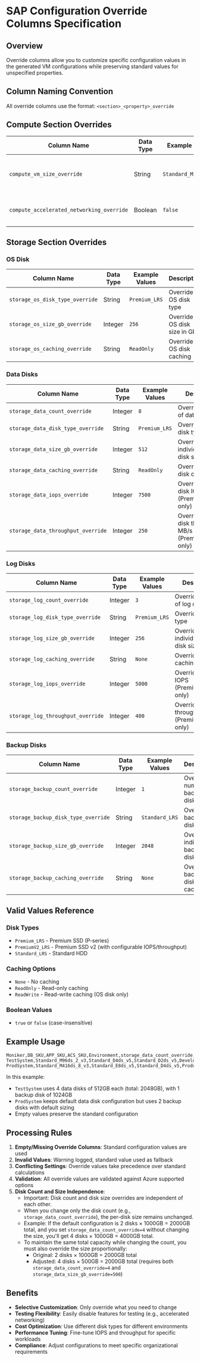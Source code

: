 # SAP Configuration Override Columns Specification

## Overview
Override columns allow you to customize specific configuration values in the generated VM configurations while preserving standard values for unspecified properties.

## Column Naming Convention
All override columns use the format: `<section>_<property>_override`

## Compute Section Overrides

| Column Name | Data Type | Example Values | Description |
|-------------|-----------|----------------|-------------|
| `compute_vm_size_override` | String | `Standard_M208ms_v2` | Override the VM size for database tier |
| `compute_accelerated_networking_override` | Boolean | `false` | Override accelerated networking (true/false) |

## Storage Section Overrides

### OS Disk
| Column Name | Data Type | Example Values | Description |
|-------------|-----------|----------------|-------------|
| `storage_os_disk_type_override` | String | `Premium_LRS` | Override OS disk type |
| `storage_os_size_gb_override` | Integer | `256` | Override OS disk size in GB |
| `storage_os_caching_override` | String | `ReadOnly` | Override OS disk caching |

### Data Disks
| Column Name | Data Type | Example Values | Description |
|-------------|-----------|----------------|-------------|
| `storage_data_count_override` | Integer | `8` | Override number of data disks |
| `storage_data_disk_type_override` | String | `Premium_LRS` | Override data disk type |
| `storage_data_size_gb_override` | Integer | `512` | Override individual data disk size |
| `storage_data_caching_override` | String | `ReadOnly` | Override data disk caching |
| `storage_data_iops_override` | Integer | `7500` | Override data disk IOPS (PremiumV2_LRS only) |
| `storage_data_throughput_override` | Integer | `250` | Override data disk throughput MB/s (PremiumV2_LRS only) |

### Log Disks
| Column Name | Data Type | Example Values | Description |
|-------------|-----------|----------------|-------------|
| `storage_log_count_override` | Integer | `3` | Override number of log disks |
| `storage_log_disk_type_override` | String | `Premium_LRS` | Override log disk type |
| `storage_log_size_gb_override` | Integer | `256` | Override individual log disk size |
| `storage_log_caching_override` | String | `None` | Override log disk caching |
| `storage_log_iops_override` | Integer | `5000` | Override log disk IOPS (PremiumV2_LRS only) |
| `storage_log_throughput_override` | Integer | `400` | Override log disk throughput MB/s (PremiumV2_LRS only) |

### Backup Disks
| Column Name | Data Type | Example Values | Description |
|-------------|-----------|----------------|-------------|
| `storage_backup_count_override` | Integer | `1` | Override number of backup disks |
| `storage_backup_disk_type_override` | String | `Standard_LRS` | Override backup disk type |
| `storage_backup_size_gb_override` | Integer | `2048` | Override individual backup disk size |
| `storage_backup_caching_override` | String | `None` | Override backup disk caching |

## Valid Values Reference

### Disk Types
- `Premium_LRS` - Premium SSD (P-series)
- `PremiumV2_LRS` - Premium SSD v2 (with configurable IOPS/throughput)
- `Standard_LRS` - Standard HDD

### Caching Options
- `None` - No caching
- `ReadOnly` - Read-only caching
- `ReadWrite` - Read-write caching (OS disk only)

### Boolean Values
- `true` or `false` (case-insensitive)

## Example Usage

```csv
Moniker,DB_SKU,APP_SKU,ACS_SKU,Environment,storage_data_count_override,storage_data_size_gb_override,storage_backup_count_override,storage_backup_size_gb_override
TestSystem,Standard_M96ds_2_v3,Standard_D4ds_v5,Standard_D2ds_v5,Development,4,512,1,1024
ProdSystem,Standard_M416ds_8_v3,Standard_E8ds_v5,Standard_D4ds_v5,Production,,,2,
```

In this example:
- `TestSystem` uses 4 data disks of 512GB each (total: 2048GB), with 1 backup disk of 1024GB
- `ProdSystem` keeps default data disk configuration but uses 2 backup disks with default sizing
- Empty values preserve the standard configuration

## Processing Rules

1. **Empty/Missing Override Columns**: Standard configuration values are used
2. **Invalid Values**: Warning logged, standard value used as fallback
3. **Conflicting Settings**: Override values take precedence over standard calculations
4. **Validation**: All override values are validated against Azure supported options
5. **Disk Count and Size Independence**: 
   - Important: Disk count and disk size overrides are independent of each other.
   - When you change only the disk count (e.g., `storage_data_count_override`), the per-disk size remains unchanged.
   - Example: If the default configuration is 2 disks × 1000GB = 2000GB total, and you set `storage_data_count_override=4` without changing the size, you'll get 4 disks × 1000GB = 4000GB total.
   - To maintain the same total capacity while changing the count, you must also override the size proportionally:
     - Original: 2 disks × 1000GB = 2000GB total
     - Adjusted: 4 disks × 500GB = 2000GB total (requires both `storage_data_count_override=4` and `storage_data_size_gb_override=500`)

## Benefits

- **Selective Customization**: Only override what you need to change
- **Testing Flexibility**: Easily disable features for testing (e.g., accelerated networking)
- **Cost Optimization**: Use different disk types for different environments
- **Performance Tuning**: Fine-tune IOPS and throughput for specific workloads
- **Compliance**: Adjust configurations to meet specific organizational requirements